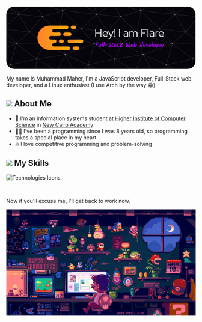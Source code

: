 ![Header](./github-header-image.png)

My name is Muhammad Maher, I'm a JavaScript developer, Full-Stack web developer, and a Linux enthusiast (I use Arch by the way 😁)

## <img src="https://media.giphy.com/media/b88QlTSTsj3bEHQyZf/giphy.gif" height="34px" /> About Me

- :school: I'm an information systems student at [Higher Institute of Computer Science](https://www.cis.edu.eg/) in [New Cairo Academy](https://en.wikipedia.org/wiki/New_Cairo_Academy)
- :technologist: I've been a programming since I was 8 years old, so programming takes a special place in my heart
- :fire: I love competitive programming and problem-solving

## <img src="https://media.giphy.com/media/K2QJEiQazftepF0uDU/giphy.gif" height="20px" /> My Skills

![Technologies Icons](https://skillicons.dev/icons?i=html,css,javascript,typescript,bootstrap,tailwind,nodejs,express,nestjs,react,nextjs,regex,redux,materialui,postman,docker,figma,git,github,heroku,linux,postgres,mysql,mongodb,jest,vim,neovim,netlify,webpack,vite&perline=16)

<br>

Now if you'll excuse me, I'll get back to work now.

![Banner](/banner.gif)
